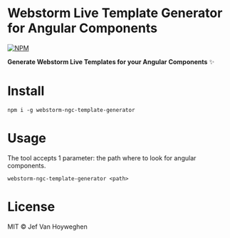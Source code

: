 # Webstorm Live Template Generator for Angular Components

[![NPM](https://nodei.co/npm/webstorm-ngc-template-generator.png?compact=true)](https://nodei.co/npm/webstorm-ngc-template-generator/)

**Generate Webstorm Live Templates for your Angular Components** ✨

# Install

```npm i -g webstorm-ngc-template-generator```

# Usage

The tool accepts 1 parameter: the path where to look for angular components.

```webstorm-ngc-template-generator <path>```

# License

MIT © Jef Van Hoyweghen
